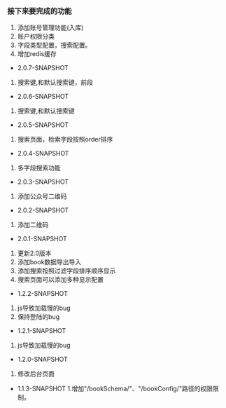 ### 接下来要完成的功能
1. 添加账号管理功能(入库)
2. 账户权限分类
3. 字段类型配置，搜索配置。
4. 增加redis缓存

- 2.0.7-SNAPSHOT
1. 搜索键,和默认搜索键，前段

- 2.0.6-SNAPSHOT
1. 搜索键,和默认搜索键

- 2.0.5-SNAPSHOT
1. 搜索页面，检索字段按照order排序

- 2.0.4-SNAPSHOT
1. 多字段搜索功能

- 2.0.3-SNAPSHOT
1. 添加公众号二维码

- 2.0.2-SNAPSHOT
1. 添加二维码

- 2.0.1-SNAPSHOT
1. 更新2.0版本 
2. 添加book数据导出导入
3. 添加搜索按照过滤字段排序顺序显示
4. 搜索页面可以添加多种显示配置

- 1.2.2-SNAPSHOT
1. js导致加载慢的bug
2. 保持登陆的bug

- 1.2.1-SNAPSHOT
1. js导致加载慢的bug

- 1.2.0-SNAPSHOT
1. 修改后台页面

- 1.1.3-SNAPSHOT
1.增加"/bookSchema/"、"/bookConfig/"路径的权限限制。
